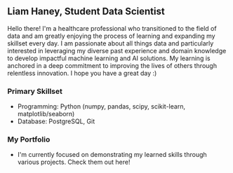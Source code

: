 ## Liam Haney, Student Data Scientist
Hello there! I'm a healthcare professional who transitioned to the field of data and am greatly enjoying the process of learning and expanding my skillset every day. I am passionate about all things data and particularly interested in leveraging my diverse past experience and domain knowledge to develop impactful machine learning and AI solutions. My learning is anchored in a deep commitment to improving the lives of others through relentless innovation. I hope you have a great day :)

### Primary Skillset
- Programming: Python (numpy, pandas, scipy, scikit-learn, matplotlib/seaborn)
- Database: PostgreSQL, Git

### My Portfolio
- I'm currently focused on demonstrating my learned skills through various projects. Check them out here!
